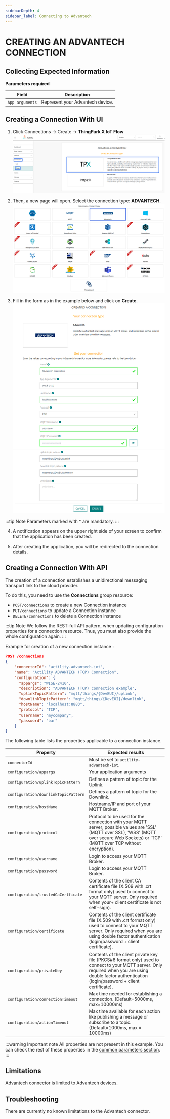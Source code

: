 ```yaml
---
sidebarDepth: 4
sidebar_label: Connecting to Advantech
---
```


# CREATING AN ADVANTECH CONNECTION

## Collecting Expected Information

**Parameters required**

| Field | Description |
| ------ | ----------- |
| ```App arguments``` | Represent your Advantech device. |

## Creating a Connection With UI

1. Click Connections -&gt; Create -&gt; **ThingPark X IoT Flow**
![create](images/create.png)


2. Then, a new page will open. Select the connection type: **ADVANTECH**.
![select](images/select.png)

3. Fill in the form as in the example below and click on **Create**.
![filled_form](images/filled_form.png)
![filled_form_2](images/filled_form_2.png)

:::tip Note
Parameters marked with * are mandatory.
:::

4. A notification appears on the upper right side of your screen to confirm that the application has been created.

5. After creating the application, you will be redirected to the connection details.

## Creating a Connection With API

The creation of a connection establishes a unidirectional messaging transport link to the cloud provider.

To do this, you need to use the **Connections** group resource:
*	`POST/connections` to create a new Connection instance
*	`PUT/connections` to update a Connection instance
*	`DELETE/connections` to delete a Connection instance

:::tip Note
We follow the REST-full API pattern, when updating configuration properties for a connection resource. Thus, you must also provide the whole configuration again.
:::

Example for creation of a new connection instance :

```json
POST /connections
{
    "connectorId": "actility-advantech-iot",
    "name": "Actility ADVANTECH (TCP) Connection",
    "configuration": {
      "appargs": "WISE-2410",
      "description": "ADVANTECH (TCP) connection example",
      "uplinkTopicPattern": "mqtt/things/{DevEUI}/uplink",
      "downlinkTopicPattern": "mqtt/things/{DevEUI}/downlink",
      "hostName": "localhost:8883",
      "protocol": "TCP",
      "username": "mycompany",
      "password": "bar"
    }
}
```

The following table lists the properties applicable to a connection instance.

| Property | Expected results |
| ------ | ----------- |
| ```connectorId```   | Must be set to `actility-advantech-iot`. |
| ```configuration/appargs``` | Your application arguments |
| ```configuration/uplinkTopicPattern``` | Defines a pattern of topic for the Uplink. |
| ```configuration/downlinkTopicPattern``` | Defines a pattern of topic for the Downlink. |
| ```configuration/hostName``` | Hostname/IP and port of your MQTT Broker. |
| ```configuration/protocol``` | Protocol to be used for the connection with your MQTT server, possible values are 'SSL' (MQTT over SSL), 'WSS' (MQTT over secure Web Sockets) or 'TCP' (MQTT over TCP without encryption). |
| ```configuration/username``` | Login to access your MQTT Broker.|
| ```configuration/password``` | Login to access your MQTT Broker.|
| ```configuration/trustedCaCertficate``` | Contents of the client CA certificate file (X.509 with .crt format only) used to connect to your MQTT server. Only required when your+ client certificate is not self-sign). |
| ```configuration/certificate``` | Contents of the client certificate file (X.509 with .crt format only) used to connect to your MQTT server. Only required when you are using double factor authentication (login/password + client certificate). |
| ```configuration/privateKey``` | Contents of the client private key file (PKCS#8 format only) used to connect to your MQTT server. Only required when you are using double factor authentication (login/password + client certificate). |
| ```configuration/connectionTimeout``` | Max time needed for establishing a connection. (Default=5000ms, max=10000ms) |
| ```configuration/actionTimeout``` | Max time available for each action like publishing a message or subscribe to a topic. (Default=1000ms, max = 10000ms) |


:::warning Important note
All properties are not present in this example. You can check the rest of these properties in the [common parameters section](../../Getting%20started/Setting%20Up%20A%20Connection%20instance/About_connections#common-parameters).
:::

## Limitations

Advantech connector is limited to Advantech devices.

## Troubleshooting

There are currently no known limitations to the Advantech connector.
